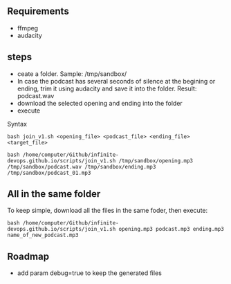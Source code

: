 ## Requirements

- ffmpeg
- audacity

## steps

- ceate a folder. Sample:  /tmp/sandbox/
- In case the podcast has several seconds of silence at the begining or ending, trim it using audacity and save it into the folder. Result: podcast.wav
- download the selected opening and ending into the folder
- execute

Syntax

```
bash join_v1.sh <opening_file> <podcast_file> <ending_file> <target_file>
```

```
bash /home/computer/Github/infinite-devops.github.io/scripts/join_v1.sh /tmp/sandbox/opening.mp3 /tmp/sandbox/podcast.wav /tmp/sandbox/ending.mp3 /tmp/sandbox/podcast_01.mp3
```

## All in the same folder

To keep simple, download all the files in the same foder, then execute:

```
bash /home/computer/Github/infinite-devops.github.io/scripts/join_v1.sh opening.mp3 podcast.mp3 ending.mp3 name_of_new_podcast.mp3
```

## Roadmap

- add param debug=true to keep the generated files